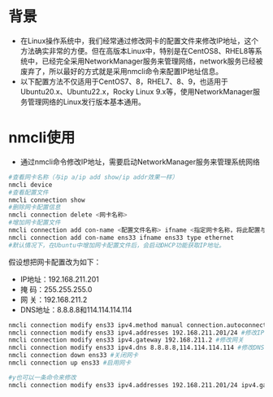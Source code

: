 # 背景

- 在Linux操作系统中，我们经常通过修改网卡的配置文件来修改IP地址，这个方法确实非常的方便。但在高版本Linux中，特别是在CentOS8、RHEL8等系统中，已经完全采用NetworkManager服务来管理网络，network服务已经被废弃了，所以最好的方式就是采用nmcli命令来配置IP地址信息。
- 以下配置方法不仅适用于CentOS7、8，RHEL7、8、9，也适用于Ubuntu20.x、Ubuntu22.x，Rocky Linux 9.x等，使用NetworkManager服务管理网络的Linux发行版本基本通用。

# nmcli使用

- 通过nmcli命令修改IP地址，需要启动NetworkManager服务来管理系统网络

~~~sh
#查看网卡名称（与ip a/ip add show/ip addr效果一样）
nmcli device
#查看配置文件
nmcli connection show
#删除网卡配置信息
nmcli connection delete <网卡名称>
#增加网卡配置文件
nmcli connection add con-name <配置文件名称> ifname <指定网卡名称，将此配置与网卡绑定> type <指定网卡类型>
nmcli connection add con-name ens33 ifname ens33 type ethernet
#默认情况下，在Ubuntu中增加网卡配置文件后，会启动DHCP功能获取IP地址。
~~~

假设想把网卡配置改为如下：

- IP地址：192.168.211.201
- 掩  码：255.255.255.0
- 网  关：192.168.211.2
- DNS地址：8.8.8.8和114.114.114.114

~~~sh
nmcli connection modify ens33 ipv4.method manual connection.autoconnect yes #修改IP地址为手动配置，并且设置开机启动
nmcli connection modify ens33 ipv4.addresses 192.168.211.201/24 #修改IP地址和掩码
nmcli connection modify ens33 ipv4.gateway 192.168.211.2 #修改网关
nmcli connection modify ens33 ipv4.dns 8.8.8.8,114.114.114.114 #修改DNS，多个DNS以逗号分隔
nmcli connection down ens33 #关闭网卡
nmcli connection up ens33 #启用网卡
~~~

~~~sh
#y也可以一条命令来修改
nmcli connection modify ens33 ipv4.addresses 192.168.211.201/24 ipv4.gateway 192.168.211.2 ipv4.dns 8.8.8.8,114.114.114.114 ipv4.method manual connection.autoconnect yes
~~~


